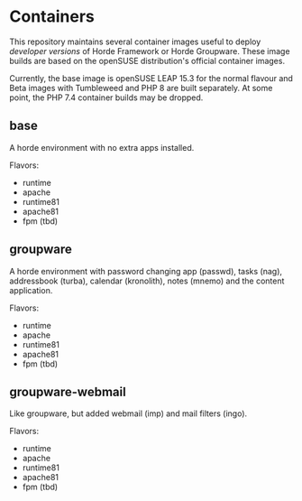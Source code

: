 # Containers

This repository maintains several container images useful to deploy *developer versions* of Horde Framework or Horde Groupware.
These image builds are based on the openSUSE distribution's official container images.

Currently, the base image is openSUSE LEAP 15.3 for the normal flavour and Beta images with Tumbleweed and PHP 8 are built separately.
At some point, the PHP 7.4 container builds may be dropped.

## base

A horde environment with no extra apps installed.

Flavors:
 - runtime
 - apache
 - runtime81
 - apache81
 - fpm (tbd)

## groupware

A horde environment with password changing app (passwd), tasks (nag), addressbook (turba), calendar (kronolith), notes (mnemo) and the content application.

Flavors:
 - runtime
 - apache
 - runtime81
 - apache81
 - fpm (tbd)

## groupware-webmail

Like groupware, but added webmail (imp) and mail filters (ingo).

Flavors:
 - runtime
 - apache
 - runtime81
 - apache81
 - fpm (tbd)
